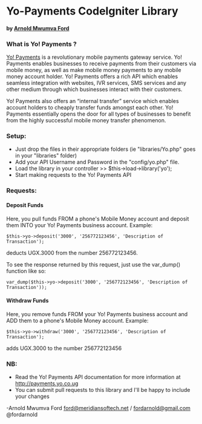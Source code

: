 # Yo-Payments CodeIgniter Library

#### by [Arnold Mwumva Ford](https://twitter.com/fordarnold)

### What is Yo! Payments ?
[Yo! Payments](http://payments.yo.co.ug/) is a revolutionary mobile payments gateway service. Yo! Payments enables businesses to receive payments from their customers via mobile money, as well as make mobile money payments to any mobile money account holder. Yo! Payments offers a rich API which enables seamless integration with websites, IVR services, SMS services and any other medium through which businesses interact with their customers. 

Yo! Payments also offers an “internal transfer” service which enables account holders to 
cheaply transfer funds amongst each other. 
Yo! Payments essentially opens the door for all types of businesses to benefit from the 
highly successful mobile money transfer phenomenon.

### Setup:
* Just drop the files in their appropriate folders (ie "libraries/Yo.php" goes in your "libraries" folder) 
* Add your API Username and Password in the "config/yo.php" file.
* Load the library in your controller  >>  $this->load->library('yo');
* Start making requests to the Yo! Payments API

### Requests:
#### Deposit Funds
Here, you pull funds FROM a phone's Mobile Money account and deposit them INTO your Yo! Payments business account.
Example:

	$this->yo->deposit('3000', '256772123456', 'Description of Transaction');
	
deducts UGX.3000 from the number 256772123456.

To see the response returned by this request, just use the var_dump() function like so:

	var_dump($this->yo->deposit('3000', '256772123456', 'Description of Transaction'));

#### Withdraw Funds
Here, you remove funds FROM your Yo! Payments business account and ADD them to a phone's Mobile Money account.
Example:

	$this->yo->withdraw('3000', '256772123456', 'Description of Transaction');

adds UGX.3000 to the number 256772123456

### NB:
* Read the Yo! Payments API documentation for more information at http://payments.yo.co.ug
* You can submit pull requests to this library and I'll be happy to include your changes

-Arnold Mwumva Ford
 ford@meridiansoftech.net / fordarnold@gmail.com
 @fordarnold 
